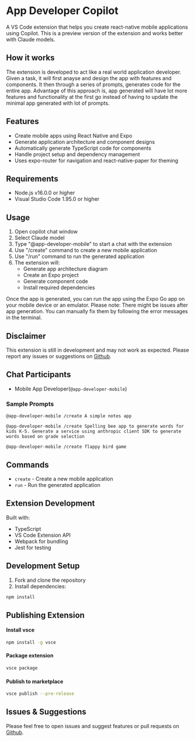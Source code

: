# App Developer Copilot

A VS Code extension that helps you create react-native mobile applications using Copilot. This is a preview version of the extension and works better with Claude models.

## How it works

The extension is developed to act like a real world application developer. Given a task, it will first anayse and design the app with features and components. It then through a series of prompts, generates code for the entire app.
Advantage of this approach is, app generated will have lot more features and functionality at the first go instead of having to update the minimal app generated with lot of prompts.

## Features

- Create mobile apps using React Native and Expo
- Generate application architecture and component designs
- Automatically generate TypeScript code for components
- Handle project setup and dependency management
- Uses expo-router for navigation and react-native-paper for theming

## Requirements

- Node.js v16.0.0 or higher
- Visual Studio Code 1.95.0 or higher

## Usage

1. Open copilot chat window
2. Select Claude model
3. Type "@app-developer-mobile" to start a chat with the extension
4. Use "/create" command to create a new mobile application
5. Use "/run" command to run the generated application
6. The extension will:
   - Generate app architecture diagram
   - Create an Expo project
   - Generate component code
   - Install required dependencies

Once the app is generated, you can run the app using the Expo Go app on your mobile device or an emulator.
Please note: There might be issues after app generation. You can manually fix them by following the error messages in the terminal.

## Disclaimer

This extension is still in development and may not work as expected. Please report any issues or suggestions on [Github](https://github.com/sindujaramaraj/app-developer-copilot).

## Chat Participants

- Mobile App Developer(`@app-developer-mobile`)

### Sample Prompts

`@app-developer-mobile /create A simple notes app`

`@app-developer-mobile /create Spelling bee app to generate words for kids K-5. Generate a service using anthropic client SDK to generate words based on grade selection`

`@app-developer-mobile /create flappy bird game`

## Commands

- `create` - Create a new mobile application
- `run` - Run the generated application

## Extension Development

Built with:

- TypeScript
- VS Code Extension API
- Webpack for bundling
- Jest for testing

## Development Setup

1. Fork and clone the repository
2. Install dependencies:

```bash
npm install
```

## Publishing Extension

#### Install vsce

```bash
npm install -g vsce
```

#### Package extension

```bash
vsce package
```

#### Publish to marketplace

```bash
vsce publish --pre-release
```

## Issues & Suggestions

Please feel free to open issues and suggest features or pull requests on [Github](https://github.com/sindujaramaraj/app-developer-copilot).

